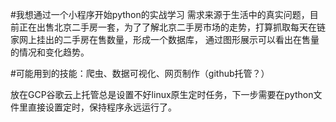 #我想通过一个小程序开始python的实战学习
需求来源于生活中的真实问题，目前正在出售北京二手房一套，为了了解北京二手房市场的走势，打算抓取每天在链家网上挂出的二手房在售数量，形成一个数据库，
通过图形展示可以看出在售量的情况和变化趋势。

#可能用到的技能：爬虫、数据可视化、网页制作（github托管？）

放在GCP谷歌云上托管总是设置不好linux原生定时任务，下一步需要在python文件里直接设置定时，保持程序永远运行了。
